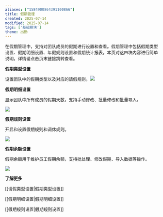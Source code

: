 ```yaml
---
aliases: ["1584900864391100866"]
title: 假期管理
created: 2025-07-14
modified: 2025-07-14
tags: ['基础模块']
theme: 出勤
---
```


在假期管理中，支持对团队成员的假期进行设置和查看。假期管理中包括假期类型设置、假期明细设置、年假规则设置和假期统计报表，本页对这四块内容进行简单说明，详情请点击页末链接跳转查看。

**假期类型设置**

设置团队中的假期类型以及对应的请假规则。![](https://myhelpdoc.oss-cn-heyuan.aliyuncs.com/mdimages/c036589708776efab5185c28297b9ec0.jpg)

**假期明细设置**

显示团队中所有成员的假期天数，支持手动修改、批量修改和批量导入。

![](https://myhelpdoc.oss-cn-heyuan.aliyuncs.com/mdimages/e16f8ecdc0c71c8f752a79f422143481.jpg)

**假期规则设置**

开启和设置假期规则和调休规则。

![](https://myhelpdoc.oss-cn-heyuan.aliyuncs.com/mdimages/d7941a201ca2eec7d11347a3e4f2788a.jpg)

**假期余额设置**

假期余额用于维护员工假期余额，支持批处理、修改假期、导入数据等操作。

![](https://myhelpdoc.oss-cn-heyuan.aliyuncs.com/mdimages/5ff2259d8ad70d0ba27af229a5389474.jpg)

**了解更多**

[[请假类型设置|假期类型设置]]

[[假期明细设置|假期明细设置]]

[[假期规则设置|假期规则设置]]

